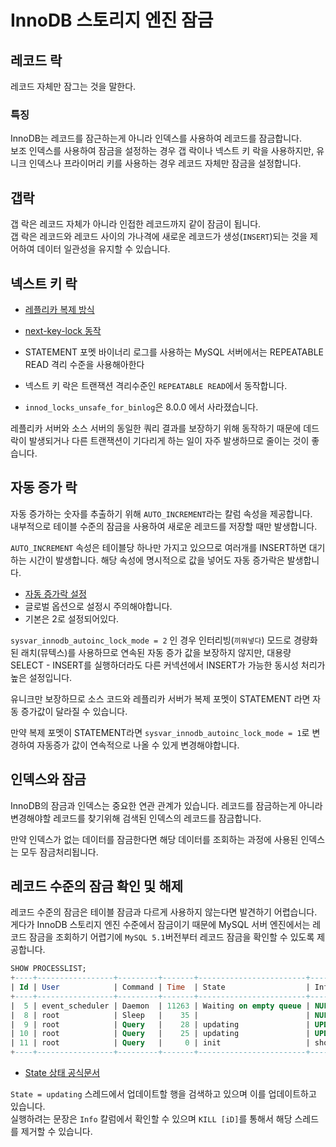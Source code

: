 # InnoDB 스토리지 엔진 잠금
 
## 레코드 락
레코드 자체만 잠그는 것을 말한다.  
  
### 특징  
InnoDB는 레코드를 잠근하는게 아니라 인덱스를 사용하여 레코드를 잠금합니다.  
보조 인덱스를 사용하여 잠금을 설정하는 경우 갭 락이나 넥스트 키 락을 사용하지만,
유니크 인덱스나 프라이머리 키를 사용하는 경우 레코드 자체만 잠금을 설정합니다.  
  
## 갭락 
갭 락은 레코드 자체가 아니라 인접한 레코드까지 같이 잠금이 됩니다.  
갭 락은 레코드와 레코드 사이의 가나격에 새로운 레코드가 생성(`INSERT`)되는 것을 제어하여 
데이터 일관성을 유지할 수 있습니다.  
  
## 넥스트 키 락
+ [레플리카 복제 방식](https://dev.mysql.com/doc/refman/8.0/en/binary-log-formats.html)  
+ [next-key-lock 동작](https://dev.mysql.com/doc/refman/8.0/en/innodb-locking.html#innodb-next-key-locks)  

+ STATEMENT 포멧 바이너리 로그를 사용하는 MySQL 서버에서는 REPEATABLE READ 격리 수준을 사용해아한다
+ 넥스트 키 락은 트랜잭션 격리수준인 `REPEATABLE READ`에서 동작합니다.  
+ `innod_locks_unsafe_for_binlog`은 8.0.0 에서 사라졌습니다.  
  
레플리카 서버와 소스 서버의 동일한 쿼리 결과를 보장하기 위해 동작하기 때문에 
데드락이 발생되거나 다른 트랜잭션이 기다리게 하는 일이 자주 발생하므로 줄이는 것이 좋습니다.  
  
## 자동 증가 락
자동 증가하는 숫자를 추출하기 위해 `AUTO_INCREMENT`라는 칼럼 속성을 제공합니다.   
내부적으로 테이블 수준의 잠금을 사용하여 새로운 레코드를 저장할 때만 발생합니다.  

`AUTO_INCREMENT` 속성은 테이블당 하나만 가지고 있으므로 여러개를 INSERT하면 대기하는 시간이 발생합니다.
해당 속성에 명시적으로 값을 넣어도 자동 증가락은 발생합니다.  
  
+ [자동 증가락 설정](https://dev.mysql.com/doc/refman/8.0/en/innodb-parameters.html#sysvar_innodb_autoinc_lock_mode)
+ 글로벌 옵션으로 설정시 주의해야합니다.  
+ 기본은 2로 설정되어있다.
  
`sysvar_innodb_autoinc_lock_mode = 2` 인 경우 
인터리빙(`끼워넣다`) 모드로 경량화된 래치(뮤텍스)를 사용하므로 연속된 자동 증가 값을 보장하지 않지만, 
대용량 SELECT - INSERT를 실행하더라도 다른 커넥션에서 INSERT가 가능한 동시성 처리가 높은 설정입니다.  
  
유니크만 보장하므로 소스 코드와 레플리카 서버가 복제 포멧이 STATEMENT 라면 자동 증가값이 달라질 수 있습니다.  

만약 복제 포멧이 STATEMENT라면 `sysvar_innodb_autoinc_lock_mode = 1`로 변경하여 자동증가 값이 연속적으로 나올 수 있게 변경해야합니다.  
  
## 인덱스와 잠금
InnoDB의 잠금과 인덱스는 중요한 연관 관계가 있습니다.
레코드를 잠금하는게 아니라 변경해야할 레코드를 찾기위해 검색된 인덱스의 레코드를 잠금합니다.  
  
만약 인덱스가 없는 데이터를 잠금한다면 해당 데이터를 조회하는 과정에 사용된 인덱스는 모두 잠금처리됩니다.  
  
## 레코드 수준의 잠금 확인 및 해제
레코드 수준의 잠금은 테이블 잠금과 다르게 사용하지 않는다면 발견하기 어렵습니다.  
게다가 InnoDB 스토리지 엔진 수준에서 잠금이기 때문에 MySQL 서버 엔진에서는 레코드 잠금을 조회하기 어렵기에 
`MySQL 5.1`버전부터 레코드 잠금을 확인할 수 있도록 제공합니다.  
  
```SQL
SHOW PROCESSLIST;
+----+-----------------+---------+-------+------------------------+---------------------------------------------------------------+
| Id | User            | Command | Time  | State                  | Info                                                          |
+----+-----------------+---------+-------+------------------------+---------------------------------------------------------------+
|  5 | event_scheduler | Daemon  | 11263 | Waiting on empty queue | NULL                                                          |
|  8 | root            | Sleep   |    35 |                        | NULL                                                          |
|  9 | root            | Query   |    28 | updating               | UPDATE employees SET birth_date = NOW() WHERE emp_no = 100001 |
| 10 | root            | Query   |    25 | updating               | UPDATE employees SET birth_date = NOW() WHERE emp_no = 100001 |
| 11 | root            | Query   |     0 | init                   | show processlist                                              |
+----+-----------------+---------+-------+------------------------+---------------------------------------------------------------+  
```  
+ [State 상태 공식문서](https://dev.mysql.com/doc/refman/8.0/en/general-thread-states.html)  
  
`State = updating` 스레드에서 업데이트할 행을 검색하고 있으며 이를 업데이트하고 있습니다.  
실행하려는 문장은 `Info` 칼럼에서 확인할 수 있으며 `KILL [iD]`를 통해서 해당 스레드를 제거할 수 있습니다.

